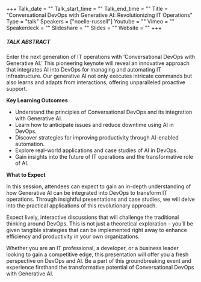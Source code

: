 +++
Talk_date = ""
Talk_start_time = ""
Talk_end_time = ""
Title = "Conversational DevOps with Generative AI: Revolutionizing IT Operations"
Type = "talk"
Speakers = ["noelle-russell"]
Youtube = ""
Vimeo = ""
Speakerdeck = ""
Slideshare = ""
Slides = ""
Website = ""
+++

##### TALK ABSTRACT

Enter the next generation of IT operations with ‘Conversational DevOps with Generative AI.’ This pioneering keynote will reveal an innovative approach that integrates AI into DevOps for managing and automating IT infrastructure. Our generative AI not only executes intricate commands but also learns and adapts from interactions, offering unparalleled proactive support.

**Key Learning Outcomes**
- Understand the principles of Conversational DevOps and its integration with Generative AI.
- Learn how to anticipate issues and reduce downtime using AI in DevOps.
- Discover strategies for improving productivity through AI-enabled automation.
- Explore real-world applications and case studies of AI in DevOps.
- Gain insights into the future of IT operations and the transformative role of AI.

**What to Expect**

In this session, attendees can expect to gain an in-depth understanding of how Generative AI can be integrated into DevOps to transform IT operations. Through insightful presentations and case studies, we will delve into the practical applications of this revolutionary approach.

Expect lively, interactive discussions that will challenge the traditional thinking around DevOps. This is not just a theoretical exploration – you’ll be given tangible strategies that can be implemented right away to enhance efficiency and productivity in your own organizations.

Whether you are an IT professional, a developer, or a business leader looking to gain a competitive edge, this presentation will offer you a fresh perspective on DevOps and AI. Be a part of this groundbreaking event and experience firsthand the transformative potential of Conversational DevOps with Generative AI.